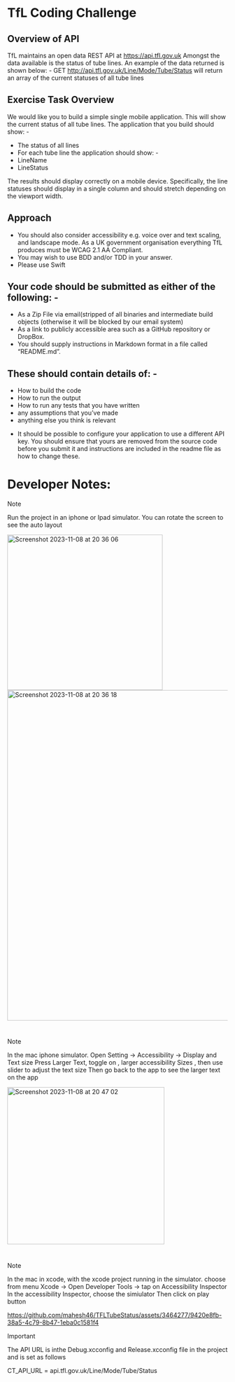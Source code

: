 # TfL Coding Challenge
## Overview of API
TfL maintains an open data REST API at https://api.tfl.gov.uk
Amongst the data available is the status of tube lines. An example of the data returned is
shown below: -
GET http://api.tfl.gov.uk/Line/Mode/Tube/Status will return an array of the current statuses of all tube lines

## Exercise Task Overview
We would like you to build a simple single mobile application. This will show the current status of all tube lines.
The application that you build should show: -
- The status of all lines
- For each tube line the application should show: -
- LineName
- LineStatus

The results should display correctly on a mobile device. Specifically, the line statuses should display in a single column and should stretch depending on the viewport width.

## Approach
- You should also consider accessibility e.g. voice over and text scaling, and landscape mode. As a UK government organisation everything TfL produces must be WCAG 2.1 AA Compliant.
- You may wish to use BDD and/or TDD in your answer.
- Please use Swift
## Your code should be submitted as either of the following: -
- As a Zip File via email(stripped of all binaries and intermediate build objects (otherwise it will be blocked by our email system)
- As a link to publicly accessible area such as a GitHub repository or DropBox.
- You should supply instructions in Markdown format in a file called “README.md”.
## These should contain details of: -
- How to build the code
- How to run the output
- How to run any tests that you have written
- any assumptions that you’ve made
- anything else you think is relevant
* It should be possible to configure your application to use a different API key. You should ensure that yours are removed from the source code before you submit it and instructions are included in the readme file as how to change these.

# Developer Notes:

> [!NOTE]
> Run the project in an iphone or Ipad simulator.
> You can rotate the screen to see the auto layout
<img width="355" alt="Screenshot 2023-11-08 at 20 36 06" src="https://github.com/mahesh46/TFLTubeStatus/assets/3464277/737bed14-1d03-49b3-a2f7-0f4b5ae8418b">
<img width="755" alt="Screenshot 2023-11-08 at 20 36 18" src="https://github.com/mahesh46/TFLTubeStatus/assets/3464277/644ff342-7580-4aca-b955-2b7d1d32a39a">


#

> [!NOTE]
> In the mac iphone simulator.
> Open Setting -> Accessibility -> Display and Text size
> Press  Larger Text, toggle on , larger accessibility Sizes , then use slider to adjust the text size
> Then go back to the app to see the larger text on the app

<img width="359" alt="Screenshot 2023-11-08 at 20 47 02" src="https://github.com/mahesh46/TFLTubeStatus/assets/3464277/fec5745d-0181-457c-8884-e91d00af7fc9">

#
> [!NOTE]
> In the mac in xcode, with the xcode project running in the simulator.
> choose from menu Xcode -> Open Developer Tools -> tap on Accessibility Inspector
> In the accessibility Inspector, choose the simiulator
> Then click on play button


https://github.com/mahesh46/TFLTubeStatus/assets/3464277/9420e8fb-38a5-4c79-8b47-1eba0c1581f4



> [!IMPORTANT]
> The API URL is inthe Debug.xcconfig and Release.xcconfig file in the project and is set as follows
> 
> CT_API_URL = api.tfl.gov.uk/Line/Mode/Tube/Status
